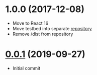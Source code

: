 # 1.0.0 (2017-12-08)

* Move to React 16
* Move testbed into separate [repository](https://github.com/compulim/react-drop-to-upload-testbed.git)
* Remove /dist from repository

# [0.0.1](https://github.com/compulim/react-drop-to-upload/releases/tag/0.0.1) (2019-09-27)

* Initial commit
